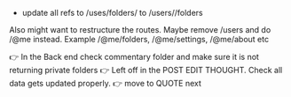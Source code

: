 -  update all refs to /uses/folders/ to /users/<id>/folders

Also might want to restructure the routes. Maybe remove /users and do /@me instead. Example /@me/folders, /@me/settings, /@me/about etc

👉 In the Back end check commentary folder and make sure it is not returning private folders
👉 Left off in the POST EDIT THOUGHT. Check all data gets updated properly.
👉 move to QUOTE next
